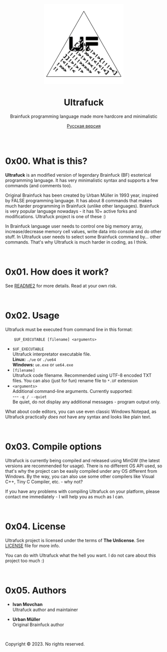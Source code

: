 <div align="center">

<img src="img/logo.png" alt="Ultrafuck" title="Ultrafuck">

# Ultrafuck

Brainfuck programming language made more hardcore and minimalistic

[Русская версия](README.ru.md)

</div>

<br><br>

# 0x00. What is this?

<b>Ultrafuck</b> is an modified version of legendary Brainfuck (BF) esoterical programming language. It has very minimalistic syntax and supports a few commands (and comments too).

Original Brainfuck has been created by Urban Müller in 1993 year, inspired by FALSE programming language. It has about 8 commands that makes much harder programming in Brainfuck (unlike other languages). Brainfuck is very popular language nowadays - it has 10+ active forks and modifications. Ultrafuck project is one of these :)

In Brainfuck language user needs to control one big memory array, increase/decrease memory cell values, write data into console and do other stuff. In Ultrafuck user needs to select some Brainfuck command by... other commands. That's why Ultrafuck is much harder in coding, as I think.

<br>

# 0x01. How does it work?

See [README2](README2.md) for more details. Read at your own risk.

<br>

# 0x02. Usage

Ultrafuck must be executed from command line in this format:

&emsp;&emsp;```$UF_EXECUTABLE [filename] <arguments>```

* ```$UF_EXECUTABLE```\
Ultrafuck interpretator executable file.\
**Linux:** ```./ue``` or ```./ue64```\
**Windows:** ```ue.exe``` or ```ue64.exe```
* ```[filename]```\
Ultrafuck code filename. Recommended using UTF-8 encoded TXT files. You can also (just for fun) rename file to ```*.UF``` extension
* ```<arguments>```\
Additional command-line arguments. Currently supported:\
--- ```-q / --quiet```\
Be quiet, do not display any additional messages - program output only.

What about code editors, you can use even classic Windows Notepad, as Ultrafuck practically _does not_ have any syntax and looks like plain text.

<br>

# 0x03. Compile options

Ultrafuck is currently being compiled and released using MinGW (the latest versions are recommended for usage). There is no different OS API used, so that's why the project can be easily compiled under any OS different from Windows. By the way, you can also use some other compilers like Visual C++, Tiny C Compiler, etc. - why not?

If you have any problems with compiling Ultrafuck on your platform, please contact me immediately - I will help you as much as I can.

<br>

# 0x04. License

Ultrafuck project is licensed under the terms of **The Unlicense**. See [LICENSE](LICENSE) file for more info.

You can do with Ultrafuck what the hell you want. I do not care about this project too much :)

<br>

# 0x05. Authors

* **Ivan Movchan**\
		Ultrafuck author and maintainer

* **Urban Müller**\
		Original Brainfuck author
	
<br>
	
Copyright &copy; 2023. No rights reserved.

<br><br>
